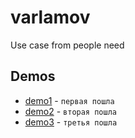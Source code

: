 # varlamov
Use case from people need

Demos
------
  * [demo1](https://originalsin.github.com/varlamov/demo1.html) - `первая пошла`
  * [demo2](https://originalsin.github.com/varlamov/demo1.html) - `вторая пошла`
  * [demo3](https://originalsin.github.com/varlamov/demo1.html) - `третья пошла`
